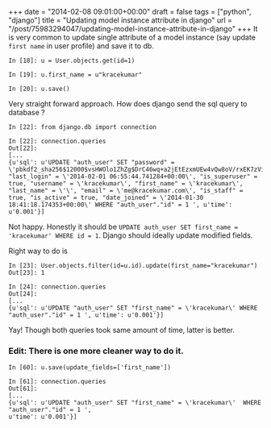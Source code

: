 
+++
date = "2014-02-08 09:01:00+00:00"
draft = false
tags = ["python", "django"]
title = "Updating model instance attribute in django"
url = "/post/75983294047/updating-model-instance-attribute-in-django"
+++
It is very common to update single attribute of a model instance (say update `` first name `` in user profile) and save it to db.

    In [18]: u = User.objects.get(id=1)
    
    In [19]: u.first_name = u"kracekumar"
    
    In [20]: u.save()

Very straight forward approach. How does django send the sql query to database ?

    In [22]: from django.db import connection
    
    In [22]: connection.queries
    Out[22]: 
    [... 
    {u'sql': u'UPDATE "auth_user" SET "password" = \'pbkdf2_sha256$12000$vsHWOlo1ZhZg$DrC46wq+a2jEtEzxmUEw4vQw8oV/rxEK7zVi30QLGF4=\', "last_login" = \'2014-02-01 06:55:44.741284+00:00\', "is_superuser" = true, "username" = \'kracekumar\', "first_name" = \'kracekumar\', "last_name" = \'\', "email" = \'me@kracekumar.com\', "is_staff" = true, "is_active" = true, "date_joined" = \'2014-01-30 18:41:18.174353+00:00\' WHERE "auth_user"."id" = 1 ', u'time': u'0.001'}]

Not happy. Honestly it should be `` UPDATE auth_user SET first_name = 'kracekumar' WHERE id = 1 ``. Django should ideally update modified fields.

Right way to do is

    In [23]: User.objects.filter(id=u.id).update(first_name="kracekumar")
    Out[23]: 1
    
    In [24]: connection.queries
    Out[24]:
    [...
    {u'sql': u'UPDATE "auth_user" SET "first_name" = \'kracekumar\' WHERE "auth_user"."id" = 1 ', u'time': u'0.001'}]

Yay! Though both queries took same amount of time, latter is better.

### Edit: There is one more cleaner way to do it.

    In [60]: u.save(update_fields=['first_name'])
    
    In [61]: connection.queries
    Out[61]: 
    [...
    {u'sql': u'UPDATE "auth_user" SET "first_name" = \'kracekumar\'  WHERE "auth_user"."id" = 1 ',
    u'time': u'0.001'}]
